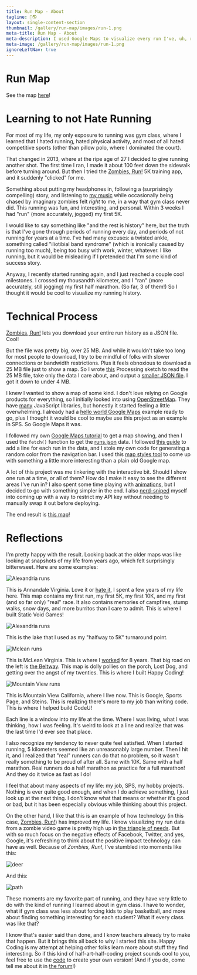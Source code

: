 ```yaml
---
title: Run Map - About
tagline: 🏃🌎
layout: single-content-section
thumbnail: /gallery/run-map/images/run-1.png
meta-title: Run Map - About
meta-description: I used Google Maps to visualize every run I've, uh, run.
meta-image: /gallery/run-map/images/run-1.png
ignoreLeftNav: true
---
```


# Run Map

See the map [here](/gallery/run-map/index)!

# Learning to not Hate Running

For most of my life, my only exposure to running was gym class, where I learned that I hated running, hated physical activity, and most of all hated competitive sports (other than pillow polo, where I dominated the court).

That changed in 2013, where at the ripe age of 27 I decided to give running another shot. The first time I ran, I made it about 100 feet down the sidewalk before turning around. But then I tried the [Zombies, Run!](https://zombiesrungame.com/) 5K training app, and it suddenly "clicked" for me.

Something about putting my headphones in, following a (surprisingly compelling) story, and listening to [my music](https://www.youtube.com/watch?v=Xjdkc14-zwQ) while occasionally being chased by imaginary zombies felt *right* to me, in a way that gym class never did. This running was fun, and interesting, and personal. Within 3 weeks I had "run" (more accurately, jogged) my first 5K.

I would like to say something like "and the rest is history" here, but the truth is that I've gone through periods of running every day, and periods of not running for years at a time. I've had many excuses: a twisted ankle, something called "iliotibial band syndrome" (which is ironically caused by running too much), being too busy with work, winter, whatever. I like running, but it would be misleading if I pretended that I'm some kind of success story.

Anyway, I recently started running again, and I just reached a couple cool milestones. I crossed my thousandth kilometer, and I "ran" (more accurately, still jogging) my first half marathon. (So far, 3 of them!) So I thought it would be cool to visualize my running history.

# Technical Process

[Zombies, Run!](https://zombiesrungame.com/) lets you download your entire run history as a JSON file. Cool!

But the file was pretty big, over 25 MB. And while it wouldn't take too long for most people to download, I try to be mindful of folks with slower connections or bandwidth restrictions. Plus it feels obnoxious to download a 25 MB file just to show a map. So I wrote [this](/gallery/run-map/RunsJsonMaker/RunsJsonMaker.pde) Processing sketch to read the 25 MB file, take only the data I care about, and output a [smaller JSON file](/gallery/run-map/runs.json). I got it down to under 4 MB.

I knew I wanted to show a map of some kind. I don't love relying on Google products for everything, so I initially looked into using [OpenStreetMap](https://www.openstreetmap.org/). They have [many](https://wiki.openstreetmap.org/wiki/Frameworks#Webmaps) JavaScript libraries, but honestly it started feeling a little overwhelming. I already had a [hello world Google Maps](/tutorials/google-cloud/maps) example ready to go, plus I thought it would be cool to maybe use this project as an example in SPS. So Google Maps it was.

I followed my own [Google Maps tutorial](/tutorials/google-cloud/maps) to get a map showing, and then I used the `fetch()` function to get the [runs.json](/gallery/run-map/runs.json) data. I followed [this guide](https://developers.google.com/maps/documentation/javascript/shapes) to add a line for each run in the data, and I stole my own code for generating a random color from the navigation bar. I used this [map styles tool](https://mapstyle.withgoogle.com/) to come up with something a little more interesting than a plain old Google map.

A lot of this project was me tinkering with the interactive bit. Should I show one run at a time, or all of them? How do I make it easy to see the different areas I've run in? I also spent some time playing with [animations](https://developers.google.com/maps/documentation/javascript/symbols#animate), but I decided to go with something simpler in the end. I also [nerd-sniped](https://xkcd.com/356/) myself into coming up with a way to restrict my API key without needing to manually swap it out before deploying.

The end result is [this map](/gallery/run-map/index)!

# Reflections

I'm pretty happy with the result. Looking back at the older maps was like looking at snapshots of my life from years ago, which felt surprisingly bitterwseet. Here are some examples:

![Alexandria runs](/gallery/run-map/images/map-1.png)

This is Annandale Virginia. Love it or [hate it](https://www.youtube.com/watch?v=l-GrF87b82Q), I spent a few years of my life here. This map contains my first run, my first 5K, my first 10K, and my first (and so far only) "real" race. It also contains memories of campfires, stump walks, snow days, and more burritos than I care to admit. This is where I built Static Void Games!

![Alexandria runs](/gallery/run-map/images/map-2.png)

This is the lake that I used as my "halfway to 5K" turnaround point.

![Mclean runs](/gallery/run-map/images/map-3.png)

This is McLean Virginia. This is where I [worked](https://www.mitre.org/) for 8 years. That big road on the left is [the Beltway](https://en.wikipedia.org/wiki/Interstate_495_(Capital_Beltway)). This map is dolly pollies on the porch, Lost Dog, and getting over the angst of my twenties. This is where I built Happy Coding!

![Mountain View runs](/gallery/run-map/images/map-4.png)

This is Mountain View California, where I live now. This is Google, Sports Page, and Steins. This is realizing there's more to my job than writing code. This is where I helped build CodeU!

Each line is a window into my life at the time. Where I was living, what I was thinking, how I was feeling. It's weird to look at a line and realize that was the last time I'd ever see that place.

I also recognize my tendency to never quite feel satisfied. When I started running, 5 kilometers seemed like an unreasonably large number. Then I hit it, and I realized that "real" runners can do that no problem, so it wasn't really something to be proud of after all. Same with 10K. Same with a half marathon. Real runners do a half marathon as practice for a full marathon! And they do it twice as fast as I do!

I feel that about many aspects of my life: my job, SPS, my hobby projects. Nothing is ever quite good enough, and when I do achieve something, I just look up at the next thing. I don't know what that means or whether it's good or bad, but it has been especially obvious while thinking about this project.

On the other hand, I like that this is an example of how technology (in this case, [Zombies, Run!](https://zombiesrungame.com/)) has improved my life. I know visualizing my run data from a zombie video game is pretty high up in [the triangle of needs](https://en.wikipedia.org/wiki/Maslow%27s_hierarchy_of_needs). But with so much focus on the negative effects of Facebook, Twitter, and yes, Google, it's refreshing to think about the positive impact technology can have as well. Because of *Zombies, Run!*, I've stumbled into moments like this:

![deer](/gallery/run-map/images/deer-1.jpg)

And this:

![path](/gallery/run-map/images/path-1.jpg)

These moments are my favorite part of running, and they have very little to do with the kind of running I learned about in gym class. I have to wonder, what if gym class was less about forcing kids to play basketball, and more about finding something interesting for each student? What if every class was like that?

I know that's easier said than done, and I know teachers already try to make that happen. But it brings this all back to why I started this site. Happy Coding is my attempt at helping other folks learn more about stuff they find interesting. So if this kind of half-art-half-coding project sounds cool to you, feel free to use the [code](https://github.com/KevinWorkman/HappyCoding/blob/gh-pages/gallery/run-map/_posts/2020-02-27-map.html) to create your own version! (And if you do, come tell me about it in [the forum](https://forum.happycoding.io)!)